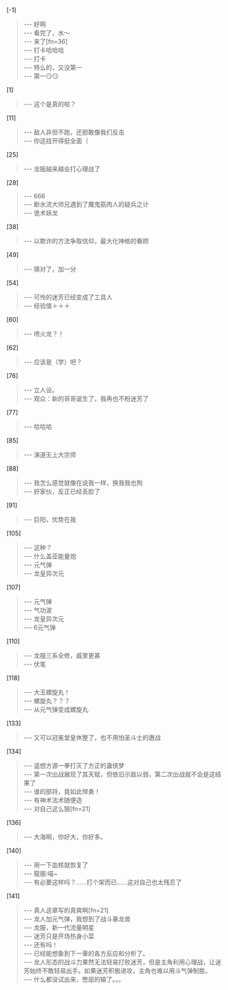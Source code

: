 
[-1] 
>--- 好啊<br>
>--- 看完了，水～<br>
>--- 来了[fn=36]<br>
>--- 打卡哈哈哈<br>
>--- 打卡<br>
>--- 特么的，又没第一<br>
>--- 第一😏😏<br>

[1] 
>--- 这个是真的啦？<br>

[11] 
>--- 敌人非但不跑，还胆敢像我们反击<br>
>--- 你这挂开得挺全面（<br>

[25] 
>--- 龙服越来越会打心理战了<br>

[28] 
>--- 666<br>
>--- 断水流大师兄遇到了魔鬼筋肉人的疑兵之计<br>
>--- 诡术妖龙<br>

[38] 
>--- 以欺诈的方法争取信仰，最大化神格的眷顾<br>

[49] 
>--- 猜对了，加一分<br>

[54] 
>--- 可怜的迷芳已经变成了工具人<br>
>--- 经验值＋＋＋<br>

[60] 
>--- 喷火龙？！<br>

[62] 
>--- 应该是（学）吧？<br>

[76] 
>--- 立人设。<br>
>--- 观众：新的哥哥诞生了，我再也不粉迷芳了<br>

[77] 
>--- 哈哈哈<br>

[85] 
>--- 演道无上大宗师<br>

[88] 
>--- 我怎么感觉就像在说我一样，换我我也狗<br>
>--- 好家伙，反正已经丢脸了<br>

[91] 
>--- 巨阳，优势在我<br>

[105] 
>--- 这种？<br>
>--- 什么盖亚能量炮<br>
>--- 元气弹<br>
>--- 龙皇异次元<br>

[107] 
>--- 元气弹<br>
>--- 气功波<br>
>--- 龙皇异次元<br>
>--- 6元气弹<br>

[110] 
>--- 龙服三系全修，威里更甚<br>
>--- 伏笔<br>

[118] 
>--- 大玉螺旋丸！<br>
>--- 螺旋丸？？？<br>
>--- 从元气弹变成螺旋丸<br>

[133] 
>--- 又可以冠冕堂皇休整了，也不用怕圣斗士的邀战<br>

[134] 
>--- 遥想方源一拳打灭了方正的蛊侠梦<br>
>--- 第一次出战展现了其天赋，但依旧示敌以弱，第二次出战就不会是这结果了<br>
>--- 谁的部将，竟如此悍勇！<br>
>--- 有神术法术随便造<br>
>--- 对自己这么狠[fn=21]<br>

[136] 
>--- 大海啊，你好大，你好多。<br>

[140] 
>--- 用一下血核就恢复了<br>
>--- 龍服:喵~<br>
>--- 有必要这样吗？……打个架而已……这对自己也太残忍了<br>

[141] 
>--- 真人这章写的真爽啊[fn=21]<br>
>--- 龙人加元气弹，我想到了战斗暴龙兽<br>
>--- 龙服，新一代流量明星<br>
>--- 迷芳只是开场热身小菜<br>
>--- 还有吗！<br>
>--- 已经能想象到下一章的各方反应和分析了。<br>
>--- 龙人形态的战斗力果然无法轻易打败迷芳，但是主角利用心理战，让迷芳始终不敢轻易出手。如果迷芳积极进攻，主角也难以用斗气弹制胜。<br>
>--- 什么都没试出来，憋屈的输了。。。<br>
